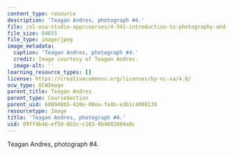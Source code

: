 ```yaml
---
content_type: resource
description: 'Teagan Andres, photograph #4.'
file: /ol-ocw-studio-app/courses/4-341-introduction-to-photography-and-related-media-fall-2007/09ff4b46ef500b3cc1030b4882004a8c_andres4.jpg
file_size: 84655
file_type: image/jpeg
image_metadata:
  caption: 'Teagan Andres, photograph #4.'
  credit: Image courtesy of Teagan Andres.
  image-alt: ''
learning_resource_types: []
license: https://creativecommons.org/licenses/by-nc-sa/4.0/
ocw_type: OCWImage
parent_title: Teagan Andres
parent_type: CourseSection
parent_uid: 608948b5-428e-08ea-fa4b-e3b1c4088130
resourcetype: Image
title: 'Teagan Andres, photograph #4.'
uid: 09ff4b46-ef50-0b3c-c103-0b4882004a8c
---
```

Teagan Andres, photograph #4.